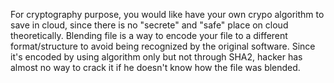 For cryptography purpose, you would like have your own crypo algorithm to save in cloud, since there is no "secrete" and "safe" place on cloud theoretically.
Blending file is a way to encode your file to a different format/structure to avoid being recognized by the original software.
Since it's encoded by using algorithm only but not through SHA2, hacker has almost no way to crack it if he doesn't know how the file was blended.